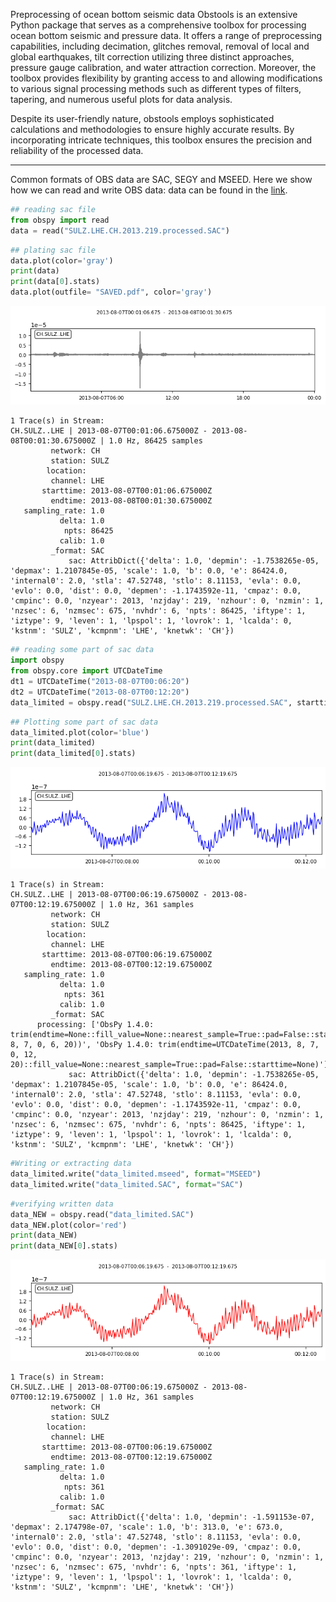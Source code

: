 Preprocessing of ocean bottom seismic data
Obstools is an extensive Python package that serves as a comprehensive toolbox for processing ocean bottom seismic and pressure data. It offers a range of preprocessing capabilities, including decimation, glitches removal, removal of local and global earthquakes, tilt correction utilizing three distinct approaches, pressure gauge calibration, and water attraction correction. Moreover, the toolbox provides flexibility by granting access to and allowing modifications to various signal processing methods such as different types of filters, tapering, and numerous useful plots for data analysis.

Despite its user-friendly nature, obstools employs sophisticated calculations and methodologies to ensure highly accurate results. By incorporating intricate techniques, this toolbox ensures the precision and reliability of the processed data.

------------------
Common formats of OBS data are SAC, SEGY and MSEED. Here we show how we can read and write OBS data:
data can be found in the [link](https://github.com/ekaestle/amb_noise_tools/tree/master/preprocessed_data). 
```python
## reading sac file
from obspy import read
data = read("SULZ.LHE.CH.2013.219.processed.SAC")

```


```python
## plating sac file
data.plot(color='gray')
print(data) 
print(data[0].stats) 
data.plot(outfile= "SAVED.pdf", color='gray')
```


    
![png](OBS_READ_WRITE_files/OBS_READ_WRITE_1_0.png)
    


    1 Trace(s) in Stream:
    CH.SULZ..LHE | 2013-08-07T00:01:06.675000Z - 2013-08-08T00:01:30.675000Z | 1.0 Hz, 86425 samples
             network: CH
             station: SULZ
            location: 
             channel: LHE
           starttime: 2013-08-07T00:01:06.675000Z
             endtime: 2013-08-08T00:01:30.675000Z
       sampling_rate: 1.0
               delta: 1.0
                npts: 86425
               calib: 1.0
             _format: SAC
                 sac: AttribDict({'delta': 1.0, 'depmin': -1.7538265e-05, 'depmax': 1.2107845e-05, 'scale': 1.0, 'b': 0.0, 'e': 86424.0, 'internal0': 2.0, 'stla': 47.52748, 'stlo': 8.11153, 'evla': 0.0, 'evlo': 0.0, 'dist': 0.0, 'depmen': -1.1743592e-11, 'cmpaz': 0.0, 'cmpinc': 0.0, 'nzyear': 2013, 'nzjday': 219, 'nzhour': 0, 'nzmin': 1, 'nzsec': 6, 'nzmsec': 675, 'nvhdr': 6, 'npts': 86425, 'iftype': 1, 'iztype': 9, 'leven': 1, 'lpspol': 1, 'lovrok': 1, 'lcalda': 0, 'kstnm': 'SULZ', 'kcmpnm': 'LHE', 'knetwk': 'CH'})



```python
## reading some part of sac data
import obspy
from obspy.core import UTCDateTime
dt1 = UTCDateTime("2013-08-07T00:06:20")
dt2 = UTCDateTime("2013-08-07T00:12:20")
data_limited = obspy.read("SULZ.LHE.CH.2013.219.processed.SAC", starttime=dt1, endtime=dt2)

```


```python
## Plotting some part of sac data
data_limited.plot(color='blue')
print(data_limited) 
print(data_limited[0].stats) 
```


    
![png](OBS_READ_WRITE_files/OBS_READ_WRITE_3_0.png)
    


    1 Trace(s) in Stream:
    CH.SULZ..LHE | 2013-08-07T00:06:19.675000Z - 2013-08-07T00:12:19.675000Z | 1.0 Hz, 361 samples
             network: CH
             station: SULZ
            location: 
             channel: LHE
           starttime: 2013-08-07T00:06:19.675000Z
             endtime: 2013-08-07T00:12:19.675000Z
       sampling_rate: 1.0
               delta: 1.0
                npts: 361
               calib: 1.0
             _format: SAC
          processing: ['ObsPy 1.4.0: trim(endtime=None::fill_value=None::nearest_sample=True::pad=False::starttime=UTCDateTime(2013, 8, 7, 0, 6, 20))', 'ObsPy 1.4.0: trim(endtime=UTCDateTime(2013, 8, 7, 0, 12, 20)::fill_value=None::nearest_sample=True::pad=False::starttime=None)']
                 sac: AttribDict({'delta': 1.0, 'depmin': -1.7538265e-05, 'depmax': 1.2107845e-05, 'scale': 1.0, 'b': 0.0, 'e': 86424.0, 'internal0': 2.0, 'stla': 47.52748, 'stlo': 8.11153, 'evla': 0.0, 'evlo': 0.0, 'dist': 0.0, 'depmen': -1.1743592e-11, 'cmpaz': 0.0, 'cmpinc': 0.0, 'nzyear': 2013, 'nzjday': 219, 'nzhour': 0, 'nzmin': 1, 'nzsec': 6, 'nzmsec': 675, 'nvhdr': 6, 'npts': 86425, 'iftype': 1, 'iztype': 9, 'leven': 1, 'lpspol': 1, 'lovrok': 1, 'lcalda': 0, 'kstnm': 'SULZ', 'kcmpnm': 'LHE', 'knetwk': 'CH'})



```python
#Writing or extracting data
data_limited.write("data_limited.mseed", format="MSEED")
data_limited.write("data_limited.SAC", format="SAC")


```


```python
#verifying written data
data_NEW = obspy.read("data_limited.SAC")
data_NEW.plot(color='red')
print(data_NEW) 
print(data_NEW[0].stats) 
```


    
![png](OBS_READ_WRITE_files/OBS_READ_WRITE_5_0.png)
    


    1 Trace(s) in Stream:
    CH.SULZ..LHE | 2013-08-07T00:06:19.675000Z - 2013-08-07T00:12:19.675000Z | 1.0 Hz, 361 samples
             network: CH
             station: SULZ
            location: 
             channel: LHE
           starttime: 2013-08-07T00:06:19.675000Z
             endtime: 2013-08-07T00:12:19.675000Z
       sampling_rate: 1.0
               delta: 1.0
                npts: 361
               calib: 1.0
             _format: SAC
                 sac: AttribDict({'delta': 1.0, 'depmin': -1.591153e-07, 'depmax': 2.174798e-07, 'scale': 1.0, 'b': 313.0, 'e': 673.0, 'internal0': 2.0, 'stla': 47.52748, 'stlo': 8.11153, 'evla': 0.0, 'evlo': 0.0, 'dist': 0.0, 'depmen': -1.3091029e-09, 'cmpaz': 0.0, 'cmpinc': 0.0, 'nzyear': 2013, 'nzjday': 219, 'nzhour': 0, 'nzmin': 1, 'nzsec': 6, 'nzmsec': 675, 'nvhdr': 6, 'npts': 361, 'iftype': 1, 'iztype': 9, 'leven': 1, 'lpspol': 1, 'lovrok': 1, 'lcalda': 0, 'kstnm': 'SULZ', 'kcmpnm': 'LHE', 'knetwk': 'CH'})

